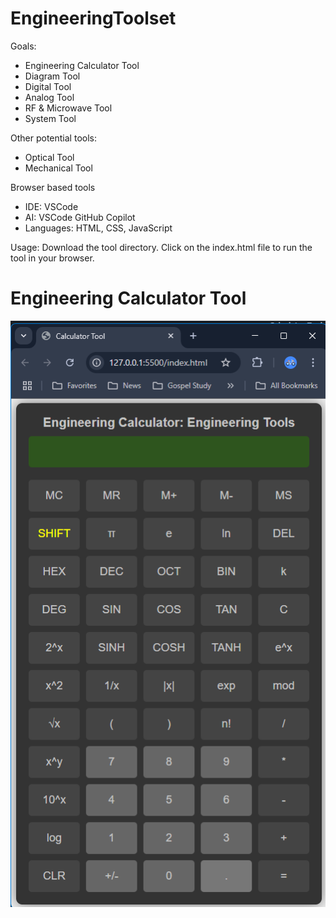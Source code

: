 # EngineeringToolset

Goals:
 - Engineering Calculator Tool
 - Diagram Tool
 - Digital Tool
 - Analog Tool
 - RF & Microwave Tool
 - System Tool

Other potential tools:
 - Optical Tool
 - Mechanical Tool

Browser based tools
 - IDE: VSCode
 - AI: VSCode GitHub Copilot
 - Languages: HTML, CSS, JavaScript

Usage:
Download the tool directory.
Click on the index.html file to run the tool in your browser.

<h1>Engineering Calculator Tool</h1>

![Screenshot](EngineeringCalculator.png)
